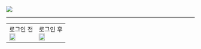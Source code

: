 <img src = "https://github.com/BrokenMental/MUD_Project/blob/master/MUD_Project/WebContent/Project_img/3.PNG?raw=true">
<hr>
<table>
<tr>
<td>로그인 전<br>
<img src = "https://github.com/BrokenMental/MUD_Project/blob/master/MUD_Project/WebContent/Project_img/1.PNG?raw=true" width = "50%">
</td>
<td>로그인 후<br>
<img src = "https://github.com/BrokenMental/MUD_Project/blob/master/MUD_Project/WebContent/Project_img/2.PNG?raw=true" width = "50%">
</td>
</tr>
